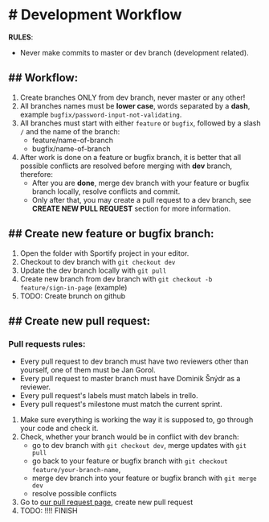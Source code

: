 # # Development Workflow

**RULES**: 
- Never make commits to master or dev branch (development related).

## ## Workflow:
1. Create branches ONLY from dev branch, never master or any other!
1. All branches names must be **lower case**, words separated by a **dash**, example `bugfix/password-input-not-validating`.
1. All branches must start with either `feature` or `bugfix`, followed by a slash `/` and the name of the branch: 
    - feature/name-of-branch
    - bugfix/name-of-branch
4. After work is done on a feature or bugfix branch, it is better that all possible conflicts are resolved before merging with **dev** branch, therefore:
    - After you are **done**, merge dev branch with your feature or bugfix branch locally, resolve conflicts and commit.
    - Only after that, you may create a pull request to a dev branch, see **CREATE NEW PULL REQUEST** section for more information.

## ## Create new feature or bugfix branch:
1. Open the folder with Sportify project in your editor.
1. Checkout to dev branch with `git checkout dev`
1. Update the dev branch locally with `git pull`
1. Create new branch from dev branch with `git checkout -b feature/sign-in-page` (example)
1. TODO: Create brunch on github

## ## Create new pull request:
### Pull requests rules:  
- Every pull request to dev branch must have two reviewers other than yourself, one of them must be Jan Gorol. 
- Every pull request to master branch must have Dominik Šnýdr as a reviewer.
- Every pull request's labels must match labels in trello.
- Every pull request's milestone must match the current sprint.

1. Make sure everything is working the way it is supposed to, go through your code and check it.
1. Check, whether your branch would be in conflict with dev branch:
    - go to dev branch with `git checkout dev`, merge updates with `git pull`
    - go back to your feature or bugfix branch with `git checkout feature/your-branch-name`, 
    - merge dev branch into your feature or bugfix branch with `git merge dev`
    - resolve possible conflicts
1. Go to [our pull request page](https://github.com/jaroslavVeverka/Sportify_9/pulls), create new pull request
1. TODO: !!!! FINISH 